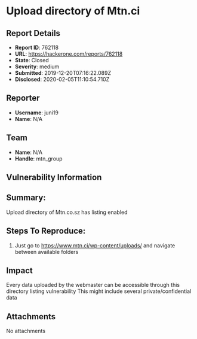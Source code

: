 # Upload directory of Mtn.ci

## Report Details
- **Report ID**: 762118
- **URL**: https://hackerone.com/reports/762118
- **State**: Closed
- **Severity**: medium
- **Submitted**: 2019-12-20T07:16:22.089Z
- **Disclosed**: 2020-02-05T11:10:54.710Z

## Reporter
- **Username**: juni19
- **Name**: N/A

## Team
- **Name**: N/A
- **Handle**: mtn_group

## Vulnerability Information
## Summary:
Upload directory of Mtn.co.sz has listing enabled

## Steps To Reproduce:

  1. Just go to https://www.mtn.ci/wp-content/uploads/ and navigate between available folders

## Impact

Every data uploaded by the webmaster can be accessible through this directory listing vulnerability
This might include several private/confidential data

## Attachments
No attachments

